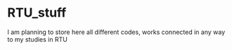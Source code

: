 # RTU_stuff
I am planning to store here all different codes, works connected in any way to my studies in RTU
